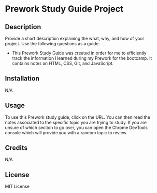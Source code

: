 # Prework Study Guide Project

## Description

Provide a short description explaining the what, why, and how of your project. Use the following questions as a guide:

- This Prework Study Guide was created in order for me to efficiently track the information I learned during my Prework for the bootcamp. It contains notes on HTML, CSS, Git, and  JavaScript.

## Installation

N/A

## Usage

To use this Prework study guide, click on the URL. You can then read the notes associated to the specific topic you are trying to study. If you are unsure of which section to go over, you can open the Chrome DevTools console which will provide you with a random topic to review.

## Credits

N/A

## License

MIT License

